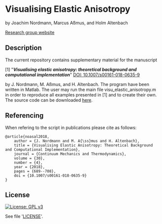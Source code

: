 # Visualising Elastic Anisotropy
by Joachim Nordmann, Marcus Aßmus, and Holm Altenbach

[Research group website](https://www.ifme.ovgu.de/ifme/en/cem.html)

## Description

The current repository contains supplementary material for the manuscript

[1] "**_Visualising elastic anisotropy: theoretical background and computational implementation_**" [DOI: 10.1007/s00161-018-0635-9](https://doi.org/10.1007/s00161-018-0635-9)

	
by J. Nordmann, M. Aßmus, and H. Altenbach. The program have been written in Matlab. The user may run the main file visu_elastic_anisotropy.m in order to reproduce all examples presented in&nbsp;[1] and to create their own. The source code can be downloaded [here](https://raw.githubusercontent.com/marcusassmus/visualising-elastic-anisotropy/master/visu_elastic_anisotropy.m).

## Referencing

When refering to the script in publications please cite as follows:

```
@article{noasal2018,
	author = {J. Nordmann and M. A{\ss}mus and H. Altenbach},
  	title = {Visualising Elastic Anisotropy: Theoretical Background and Computational Implementation},
	journal = {Continuum Mechanics and Thermodynamics},
	volume = {30},
	number = {4},
	year = {2018},
	pages = {689--708},
	doi = {10.1007/s00161-018-0635-9}
}
```

## License
[![License: GPL v3](https://img.shields.io/badge/License-GPLv3-blue.svg)](https://www.gnu.org/licenses/gpl-3.0)  

See file '[LICENSE](https://github.com/marcusassmus/visualising-elastic-anisotropy/blob/master/LICENSE)'.
